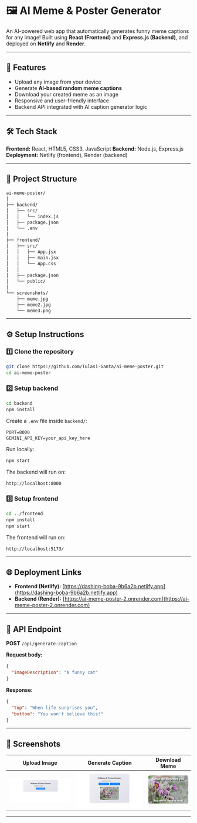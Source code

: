# 🖼️ AI Meme & Poster Generator

An AI-powered web app that automatically generates funny meme captions for any image!
Built using **React (Frontend)** and **Express.js (Backend)**, and deployed on **Netlify** and **Render**.

---

## 🚀 Features

* Upload any image from your device
* Generate **AI-based random meme captions**
* Download your created meme as an image
* Responsive and user-friendly interface
* Backend API integrated with AI caption generator logic

---

## 🛠️ Tech Stack

**Frontend:** React, HTML5, CSS3, JavaScript
**Backend:** Node.js, Express.js
**Deployment:** Netlify (frontend), Render (backend)

---

## 🧩 Project Structure

```
ai-meme-poster/
│
├── backend/
│   ├── src/
│   │   └── index.js
│   ├── package.json
│   └── .env
│
├── frontend/
│   ├── src/
│   │   ├── App.jsx
│   │   ├── main.jsx
│   │   └── App.css
│   │
│   ├── package.json
│   └── public/
│
└── screenshots/
    ├── meme.jpg
    ├── meme2.jpg
    └── meme3.png

```

---

## ⚙️ Setup Instructions

### 1️⃣ Clone the repository

```bash
git clone https://github.com/Tulasi-Ganta/ai-meme-poster.git
cd ai-meme-poster
```

### 2️⃣ Setup backend

```bash
cd backend
npm install
```

Create a `.env` file inside `backend/`:

```
PORT=8000
GEMINI_API_KEY=your_api_key_here
```

Run locally:

```bash
npm start
```

The backend will run on:

```
http://localhost:8000
```

### 3️⃣ Setup frontend

```bash
cd ../frontend
npm install
npm start
```

The frontend will run on:

```
http://localhost:5173/
```

---

## 🌐 Deployment Links

* **Frontend (Netlify):** [https://dashing-boba-9b6a2b.netlify.app](https://dashing-boba-9b6a2b.netlify.app)
* **Backend (Render):** [https://ai-meme-poster-2.onrender.com](https://ai-meme-poster-2.onrender.com)


---


## 🧠 API Endpoint

**POST** `/api/generate-caption`

**Request body:**

```json
{
  "imageDescription": "A funny cat"
}
```

**Response:**

```json
{
  "top": "When life surprises you",
  "bottom": "You won't believe this!"
}
```

---

## 📸 Screenshots

| Upload Image                        | Generate Caption                        | Download Meme                           |
| ----------------------------------- | --------------------------------------- | --------------------------------------- |
| ![Upload](./screenshots/meme.jpg) | ![Generate](./screenshots/meme2.jpg) | ![Download](./screenshots/meme3.png) |

---

